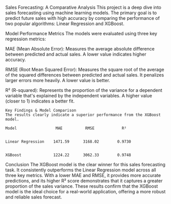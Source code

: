 Sales Forecasting: A Comparative Analysis
This project is a deep dive into sales forecasting using machine learning models. The primary goal is to predict future sales with high accuracy by comparing the performance of two popular algorithms: Linear Regression and XGBoost.

Model Performance Metrics
The models were evaluated using three key regression metrics:


MAE (Mean Absolute Error): Measures the average absolute difference between predicted and actual sales. A lower value indicates higher accuracy.

RMSE (Root Mean Squared Error): Measures the square root of the average of the squared differences between predicted and actual sales. It penalizes larger errors more heavily. A lower value is better.

R² (R-squared): Represents the proportion of the variance for a dependent variable that's explained by the independent variables. A higher value (closer to 1) indicates a better fit.

```
Key Findings & Model Comparison
The results clearly indicate a superior performance from the XGBoost model.

Model                 MAE          RMSE            R²


Linear Regression    1471.59      3168.02        0.9730


XGBoost              1224.22      3062.33        0.9748
```
Conclusion
The XGBoost model is the clear winner for this sales forecasting task. It consistently outperforms the Linear Regression model across all three key metrics. With a lower MAE and RMSE, it provides more accurate predictions, and its higher R² score demonstrates that it captures a greater proportion of the sales variance. These results confirm that the XGBoost model is the ideal choice for a real-world application, offering a more robust and reliable sales forecast.
